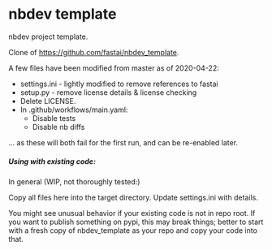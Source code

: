 # nbdev template


nbdev project template.

Clone of https://github.com/fastai/nbdev_template.


A few files have been modified from master as of 2020-04-22:

- settings.ini - lightly modified to remove references to fastai
- setup.py - remove license details & license checking
- Delete LICENSE.
- In .github/workflows/main.yaml:
	- Disable tests
	- Disable nb diffs 	
	
 ... as these will both fail for the first run, and can be re-enabled later.


##### Using with existing code:

In general (WIP, not thoroughly tested:)

Copy all files here into the target directory. Update settings.ini with details.

You might see unusual behavior if your existing code is not in repo root. If you want to publish something on pypi, this may break things; better to start with a fresh copy of nbdev_template as your repo and copy your code into that.


